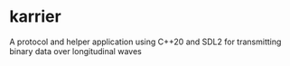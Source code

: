 # karrier
A protocol and helper application using C++20 and SDL2 for transmitting binary data over longitudinal waves

